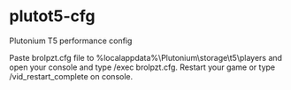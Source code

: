 # plutot5-cfg
Plutonium T5 performance config

Paste brolpzt.cfg file to %localappdata%\Plutonium\storage\t5\players and open your console and type /exec brolpzt.cfg. Restart your game or type /vid_restart_complete on console.
